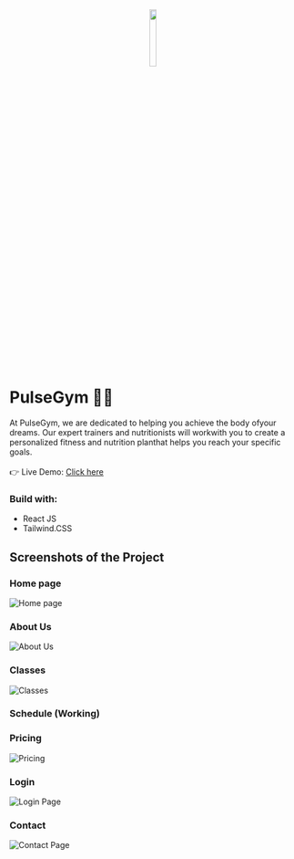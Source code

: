 <div align='center'>
 <img style="width:16%" src='https://github.com/davimgfx/pulseGym/assets/118557337/0d5418ed-3f8c-4a46-b185-6397e51ac4e5'/>
</div>

# PulseGym 🏋️‍♀️
 At PulseGym, we are dedicated to helping you achieve the body ofyour dreams. Our expert trainers and nutritionists will workwith you to create a personalized fitness and nutrition planthat helps you reach your specific goals.
<br />
<br />
👉 Live Demo: [Click here](https://davimgfx.github.io/pulseGym/)


### Build with:

- React JS <br>
- Tailwind.CSS  <br>

## Screenshots of the Project

### Home page
![Home page](https://github.com/davimgfx/pulseGym/assets/118557337/878bcceb-976a-459d-9e19-64d77ab96cb2)

### About Us 
![About Us](https://github.com/davimgfx/pulseGym/assets/118557337/6ee190d6-7078-4212-8022-37d11c87124e)

### Classes
![Classes](https://github.com/davimgfx/pulseGym/assets/118557337/7c3f1da2-76cc-4691-a8af-e65a130397bd)

### Schedule (Working)

### Pricing
![Pricing](https://github.com/davimgfx/pulseGym/assets/118557337/e29b0fd9-04f9-4156-a2d2-cf8340fa1c25)

### Login
![Login Page](https://github.com/davimgfx/pulseGym/assets/118557337/c0ee97c5-56c3-49e3-86f0-3aa74a9501cd)

### Contact
![Contact Page](https://github.com/davimgfx/pulseGym/assets/118557337/66d0329d-f180-4271-b6bd-c75935f6a5fe)
